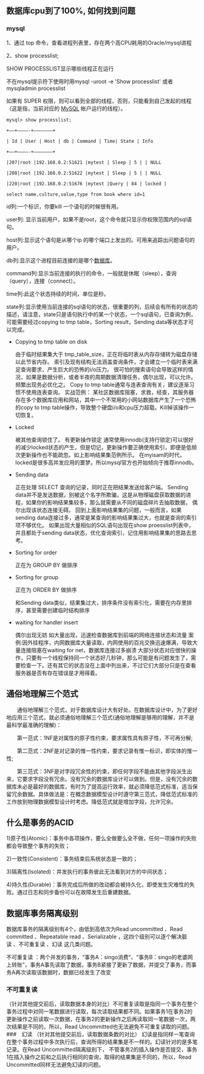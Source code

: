 

## 数据库cpu到了100%, 如何找到问题

### mysql

1、通过 top 命令，查看进程列表里，存在两个高CPU耗用的Oracle/mysql进程

2、show processlist;

SHOW PROCESSLIST显示哪些线程正在运行

不在mysql提示符下使用时用mysql -uroot  -e 'Show  processlist'   或者   mysqladmin processlist

如果有 SUPER 权限，则可以看到全部的线程，否则，只能看到自己发起的线程（这是指，当前对应的 [MySQL](http://lib.csdn.net/base/mysql) 帐户运行的线程）。 

```
mysql> show processlist;

+—–+————-+——————–+

| Id | User | Host | db | Command | Time| State | Info

+—–+————-+——————–+

|207|root |192.168.0.2:51621 |mytest | Sleep | 5 | | NULL

|208|root |192.168.0.2:51622 |mytest | Sleep | 5 | | NULL

|220|root |192.168.0.2:51676 |mytest |Query | 84 | locked |

select name,culture,value,type from book where id=1

```



id列:一个标识，你要kill 一个语句的时候很有用。

user列: 显示当前用户，如果不是root，这个命令就只显示你权限范围内的sql语句。

host列:显示这个语句是从哪个ip 的哪个端口上发出的。可用来追踪出问题语句的用户。

db列:显示这个进程目前连接的是哪个[数据库](http://lib.csdn.net/base/mysql)。

command列:显示当前连接的执行的命令，一般就是休眠（sleep），查询（query），连接（connect）。

time列:此这个状态持续的时间，单位是秒。 



state列:显示使用当前连接的sql语句的状态，很重要的列，后续会有所有的状态的描述，请注意，state只是语句执行中的某一个状态，一个sql语句，已查询为例，可能需要经过copying to tmp table，Sorting result，Sending data等状态才可以完成。 

- Copying to tmp table on disk 

  由于临时结果集大于 tmp_table_size，正在将临时表从内存存储转为磁盘存储以此节省内存。
  索引及现有结构无法涵盖查询条件，才会建立一个临时表来满足查询要求，产生巨大的恐怖的i/o压力。
  很可怕的搜索语句会导致这样的情况，如果是数据分析，或者半夜的周期数据清理任务，偶尔出现，可以允许。频繁出现务必优化之。
  Copy to tmp table通常与连表查询有关，建议逐渐习惯不使用连表查询。
  实战范例：
  某社区数据库阻塞，求救，经查，其服务器存在多个数据库应用和网站，其中一个不常用的小网站数据库产生了一个恐怖的copy to tmp table操作，导致整个硬盘i/o和cpu压力超载。Kill掉该操作一切恢复。

- Locked 

  被其他查询锁住了。
  有更新操作锁定
  通常使用innodb(支持行锁定)可以很好的减少locked状态的产生，但是切记，更新操作要正确使用索引，即便是低频次更新操作也不能疏忽。如上影响结果集范例所示。
  在myisam的时代，locked是很多高并发应用的噩梦。所以mysql官方也开始倾向于推荐innodb。

- Sending data 

  正在处理 SELECT 查询的记录，同时正在把结果发送给客户端。
  Sending data并不是发送数据，别被这个名字所欺骗，这是从物理磁盘获取数据的进程，如果你的影响结果集较多，那么就需要从不同的磁盘碎片去抽取数据，
  偶尔出现该状态连接无碍。
  回到上面影响结果集的问题，一般而言，如果sending data连接过多，通常是某查询的影响结果集过大，也就是查询的索引项不够优化。
  如果出现大量相似的SQL语句出现在show proesslist列表中，并且都处于sending data状态，优化查询索引，记住用影响结果集的思路去思考。

- Sorting for order 

  正在为 GROUP BY 做排序 

- Sorting for group 

  正在为 ORDER BY 做排序 

  和Sending data类似，结果集过大，排序条件没有索引化，需要在内存里排序，甚至需要创建临时结构排序 

- waiting for handler insert 

  偶尔出现无妨
  如大量出现，迅速检查数据库到前端的网络连接状态和流量
  案例:因外挂程序，内网数据库大量读取，内网使用的百兆交换迅速爆满，导致大量连接阻塞在waiting for net，数据库连接过多崩溃
  大部分状态对应很快的操作，只要有一个线程保持同一个状态好几秒钟，那么可能是有问题发生了，需要检查一下。还有其它的状态没在上面中列出来，不过它们大部分只是在查看服务器是否有存在错误是才用得着。



## 通俗地理解三个范式

　　通俗地理解三个范式，对于数据库设计大有好处。在数据库设计中，为了更好地应用三个范式，就必须通俗地理解三个范式(通俗地理解是够用的理解，并不是最科学最准确的理解)：

　　第一范式：1NF是对属性的原子性约束，要求属性具有原子性，不可再分解;

　　第二范式：2NF是对记录的惟一性约束，要求记录有惟一标识，即实体的惟一性;

　　第三范式：3NF是对字段冗余性的约束，即任何字段不能由其他字段派生出来，它要求字段没有冗余。没有冗余的数据库设计可以做到。但是，没有冗余的数据库未必是最好的数据库，有时为了提高运行效率，就必须降低范式标准，适当保留冗余数据。具体做法是：在概念数据模型设计时遵守第三范式，降低范式标准的工作放到物理数据模型设计时考虑。降低范式就是增加字段，允许冗余。



## 什么是事务的ACID

1)原子性(Atomic)：事务中各项操作，要么全做要么全不做，任何一项操作的失败都会导致整个事务的失败；

2)一致性(Consistent)：事务结束后系统状态是一致的；

3)隔离性(Isolated)：并发执行的事务彼此无法看到对方的中间状态；

4)持久性(Durable)：事务完成后所做的改动都会被持久化，即使发生灾难性的失败。通过日志和同步备份可以在故障发生后重建数据。



## 数据库事务隔离级别

数据库事务的隔离级别有4个，由低到高依次为Read uncommitted 、Read committed 、Repeatable read 、Serializable ，这四个级别可以逐个解决脏读 、不可重复读 、幻读 这几类问题。 



不可重复读 ：两个并发的事务，“事务A：singo消费”、“事务B：singo的老婆网上转账”，事务A事先读取了数据，事务B紧接了更新了数据，并提交了事务，而事务A再次读取该数据时，数据已经发生了改变 



### 不可重复读

（针对其他提交前后，读取数据本身的对比）不可重复读取是指同一个事务在整个事务过程中对同一笔数据进行读取，每次读取结果都不同。如果事务1在事务2的更新操作之前读取一次数据，在事务2的更新操作之后再读取同一笔数据一次，两次结果是不同的，所以，Read Uncommitted也无法避免不可重复读取的问题。
###　幻读
（针对其他提交前后，读取数据条数的对比） 幻读是指同样一笔查询在整个事务过程中多次执行后，查询所得的结果集是不一样的。幻读针对的是多笔记录。在Read Uncommitted隔离级别下， 不管事务2的插入操作是否提交，事务1在插入操作之前和之后执行相同的查询，取得的结果集是不同的，所以，Read Uncommitted同样无法避免幻读的问题。